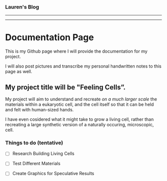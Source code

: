        
### Lauren's Blog ###

-------
-------

# Documentation Page

This is my Github page where I will provide the documentation for my project.

I will also post pictures and transcribe my personal handwritten notes to this page as well. 



## **My project title will be "Feeling Cells”.**

My project will aim to understand and recreate _on a much larger scale_ the materials within a eukaryotic cell, 
and the cell itself so that it can be held and felt with human-sized hands. 


I have even cosidered what it might take to grow a living cell, rather than recreating a large synthetic version of 
a naturally occuring, microscopic, cell.

### **Things to do (tentative)**

- [ ] Research Building Living Cells
- [ ] Test Different Materials
- [ ] Create Graphics for Speculative Results 

       
